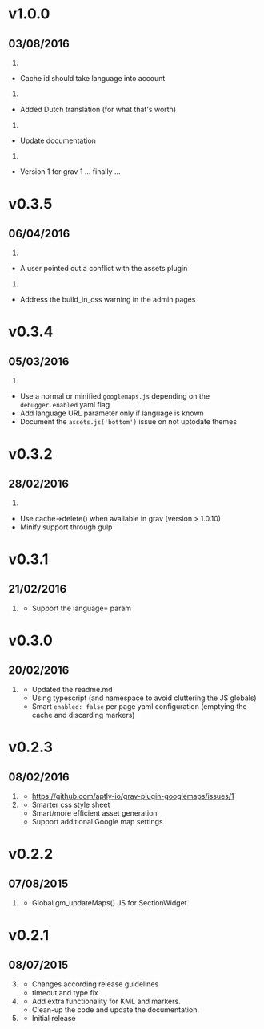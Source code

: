 # v1.0.0
## 03/08/2016

1. [](#bugfix)
  * Cache id should take language into account
1. [](#improved)
  * Added Dutch translation (for what that's worth)
1. [](#improved)
  * Update documentation
1. [](#improved)
  * Version 1 for grav 1 ... finally ...


# v0.3.5
## 06/04/2016

1. [](#bugfix)
  * A user pointed out a conflict with the assets plugin
1. [](#improved)
  * Address the build_in_css warning in the admin pages


# v0.3.4
## 05/03/2016

1. [](#improved)
  * Use a normal or minified `googlemaps.js` depending on the `debugger.enabled` yaml flag 
  * Add language URL parameter only if language is known
  * Document the `assets.js('bottom')` issue on not uptodate themes


# v0.3.2
## 28/02/2016

1. [](#improved)
  * Use cache->delete() when available in grav (version > 1.0.10)
  * Minify support through gulp


# v0.3.1
## 21/02/2016

1. [](#improved)
    * Support the language= param


# v0.3.0
## 20/02/2016

1. [](#improved)
    * Updated the readme.md
    * Using typescript (and namespace to avoid cluttering the JS globals)
    * Smart `enabled: false` per page yaml configuration (emptying the cache and discarding markers)


# v0.2.3
## 08/02/2016

1. [](#bugfix)
    * https://github.com/aptly-io/grav-plugin-googlemaps/issues/1
1. [](#improved)
    * Smarter css style sheet
    * Smart/more efficient asset generation
    * Support additional Google map settings


# v0.2.2
## 07/08/2015

1. [](#bugfix)
    * Global gm_updateMaps() JS for SectionWidget

# v0.2.1
## 08/07/2015

3. [](#bugfix)
    * Changes according release guidelines
    * timeout and type fix
2. [](#new)
    * Add extra functionality for KML and markers.
    * Clean-up the code and update the documentation.
1. [](#new)
    * Initial release
